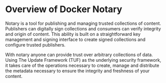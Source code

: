<!--[metadata]>
+++
title = "Overview of Docker Notary"
description = "Overview of Docker Notary"
keywords = ["docker, notary, trust, image, signing, repository"]
[menu.main]
parent="mn_notary"
weight=-99
+++
<![end-metadata]-->

# Overview of Docker Notary

Notary is a tool for publishing and managing trusted collections of content. Publishers can digitally sign collections and consumers can verify integrity and origin of content. This ability is built on a straightforward key management and signing interface to create signed collections and configure trusted publishers.

With notary anyone can provide trust over arbitrary collections of data. Using The Update Framework (TUF) as the underlying security framework, it takes care of the operations necessary to create, manage and distribute the metadata necessary to ensure the integrity and freshness of your content.


